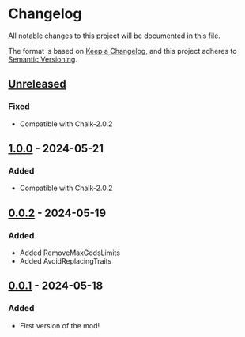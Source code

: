 # Changelog

All notable changes to this project will be documented in this file.

The format is based on [Keep a Changelog](https://keepachangelog.com/en/1.1.0/),
and this project adheres to [Semantic Versioning](https://semver.org/spec/v2.0.0.html).

## [Unreleased]

### Fixed

- Compatible with Chalk-2.0.2

## [1.0.0] - 2024-05-21

### Added

- Compatible with Chalk-2.0.2

## [0.0.2] - 2024-05-19

### Added

- Added RemoveMaxGodsLimits
- Added AvoidReplacingTraits

## [0.0.1] - 2024-05-18

### Added

- First version of the mod!

[unreleased]: https://github.com/abevol/MultiReward/compare/1.0.0...HEAD
[1.0.0]: https://github.com/abevol/MultiReward/compare/0.0.2...1.0.0
[0.0.2]: https://github.com/abevol/MultiReward/compare/0.0.1...0.0.2
[0.0.1]: https://github.com/abevol/MultiReward/compare/0.0.1

